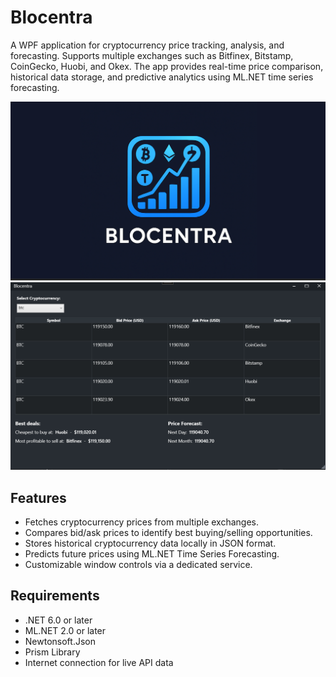 # Blocentra

A WPF application for cryptocurrency price tracking, analysis, and forecasting. Supports multiple exchanges such as Bitfinex, Bitstamp, CoinGecko, Huobi, and Okex. The app provides real-time price comparison, historical data storage, and predictive analytics using ML.NET time series forecasting.

![Splash Screen](assets/SplashScreen.png)
![Main View](assets/MainView.png)

## Features

- Fetches cryptocurrency prices from multiple exchanges.
- Compares bid/ask prices to identify best buying/selling opportunities.
- Stores historical cryptocurrency data locally in JSON format.
- Predicts future prices using ML.NET Time Series Forecasting.
- Customizable window controls via a dedicated service.

## Requirements

- .NET 6.0 or later
- ML.NET 2.0 or later
- Newtonsoft.Json
- Prism Library
- Internet connection for live API data
